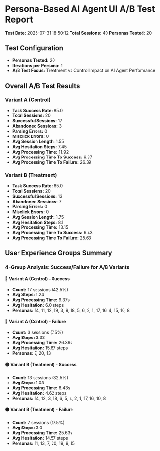 # Persona-Based AI Agent UI A/B Test Report
**Test Date:** 2025-07-31 18:50:12
**Total Sessions:** 40
**Personas Tested:** 20

## Test Configuration
- **Personas Tested:** 20
- **Iterations per Persona:** 1
- **A/B Test Focus:** Treatment vs Control Impact on AI Agent Performance

## Overall A/B Test Results
### Variant A (Control)
- **Task Success Rate:** 85.0
- **Total Sessions:** 20
- **Successful Sessions:** 17
- **Abandoned Sessions:** 3
- **Parsing Errors:** 0
- **Misclick Errors:** 0
- **Avg Session Length:** 1.55
- **Avg Hesitation Steps:** 7.45
- **Avg Processing Time:** 11.92
- **Avg Processing Time To Success:** 9.37
- **Avg Processing Time To Failure:** 26.39

### Variant B (Treatment)
- **Task Success Rate:** 65.0
- **Total Sessions:** 20
- **Successful Sessions:** 13
- **Abandoned Sessions:** 7
- **Parsing Errors:** 0
- **Misclick Errors:** 0
- **Avg Session Length:** 1.75
- **Avg Hesitation Steps:** 8.1
- **Avg Processing Time:** 13.15
- **Avg Processing Time To Success:** 6.43
- **Avg Processing Time To Failure:** 25.63

## User Experience Groups Summary
### 4-Group Analysis: Success/Failure for A/B Variants

#### 🔵 Variant A (Control) - Success
- **Count:** 17 sessions (42.5%)
- **Avg Steps:** 1.24
- **Avg Processing Time:** 9.37s
- **Avg Hesitation:** 6.0 steps
- **Personas:** 14, 11, 12, 19, 3, 9, 18, 5, 6, 2, 1, 17, 16, 4, 15, 10, 8

#### 🔴 Variant A (Control) - Failure
- **Count:** 3 sessions (7.5%)
- **Avg Steps:** 3.33
- **Avg Processing Time:** 26.39s
- **Avg Hesitation:** 15.67 steps
- **Personas:** 7, 20, 13

#### 🟡 Variant B (Treatment) - Success
- **Count:** 13 sessions (32.5%)
- **Avg Steps:** 1.08
- **Avg Processing Time:** 6.43s
- **Avg Hesitation:** 4.62 steps
- **Personas:** 14, 12, 3, 18, 6, 5, 4, 2, 1, 17, 16, 10, 8

#### 🟠 Variant B (Treatment) - Failure
- **Count:** 7 sessions (17.5%)
- **Avg Steps:** 3.0
- **Avg Processing Time:** 25.63s
- **Avg Hesitation:** 14.57 steps
- **Personas:** 11, 13, 7, 20, 19, 9, 15
